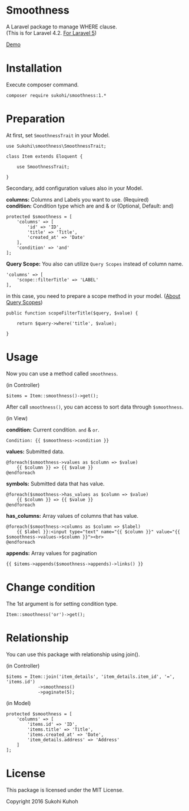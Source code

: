 # Smoothness
A Laravel package to manage WHERE clause.  
(This is for Laravel 4.2. [For Laravel 5](https://github.com/SUKOHI/Smoothness))

[Demo](http://demo-laravel52.capilano-fw.com/smoothness)

# Installation

Execute composer command.

    composer require sukohi/smoothness:1.*

# Preparation

At first, set `SmoothnessTrait` in your Model.

    use Sukohi\smoothness\SmoothnessTrait;
    
    class Item extends Eloquent {
    
        use SmoothnessTrait;

    }

Secondary, add configuration values also in your Model.

**columns:** Columns and Labels you want to use. (Required)  
**condition:** Condition type which are and &amp; or (Optional, Default: and)  

	protected $smoothness = [
		'columns' => [
			'id' => 'ID',
			'title' => 'Title',
			'created_at' => 'Date'
		],
		'condition' => 'and'
	];

**Query Scope:** You also can utilize `Query Scopes` instead of column name.  

    'columns' => [
        'scope::filterTitle' => 'LABEL'
    ],

in this case, you need to prepare a scope method in your model. ([About Query Scopes](https://laravel.com/docs/4.2/eloquent#query-scopes))
    
    public function scopeFilterTitle($query, $value) {

        return $query->where('title', $value);

    }

# Usage

Now you can use a method called `smoothness`.

(in Controller)

    $items = Item::smoothness()->get();

After call `smoothness()`, you can access to sort data through `$smoothness`.
    
(in View)

**condition:** Current condition. `and` &amp; `or`.

    Condition: {{ $smoothness->condition }}
    
**values:** Submitted data.
    
    @foreach($smoothness->values as $column => $value)
        {{ $column }} => {{ $value }}
    @endforeach

**symbols:** Submitted data that has value. 

    @foreach($smoothness->has_values as $column => $value)
        {{ $column }} => {{ $value }}
    @endforeach

**has_columns:** Array values of columns that has value.

    @foreach($smoothness->columns as $column => $label)
        {{ $label }}:<input type="text" name="{{ $column }}" value="{{ $smoothness->values->$column }}"><br>
    @endforeach

**appends:** Array values for pagination
  
    {{ $items->appends($smoothness->appends)->links() }}

# Change condition
The 1st argument is for setting condition type.

    Item::smoothness('or')->get();

# Relationship

You can use this package with relationship using join().

(in Controller)

    $items = Item::join('item_details', 'item_details.item_id', '=', 'items.id')
                ->smoothness()
                ->paginate(5);

(in Model)

	protected $smoothness = [
		'columns' => [
			'items.id' => 'ID',
			'items.title' => 'Title',
			'items.created_at' => 'Date',
			'item_details.address' => 'Address'
		]
	];

# License

This package is licensed under the MIT License.

Copyright 2016 Sukohi Kuhoh